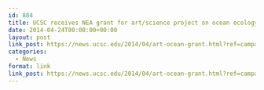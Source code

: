 ```yaml
---
id: 884
title: UCSC receives NEA grant for art/science project on ocean ecology
date: 2014-04-24T00:00:00+00:00
layout: post
link_post: https://news.ucsc.edu/2014/04/art-ocean-grant.html?ref=campaign
categories:
  - News
format: link
link_post: https://news.ucsc.edu/2014/04/art-ocean-grant.html?ref=campaign
---
```

